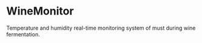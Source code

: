 # WineMonitor
Temperature and humidity real-time monitoring system of must during wine fermentation.
